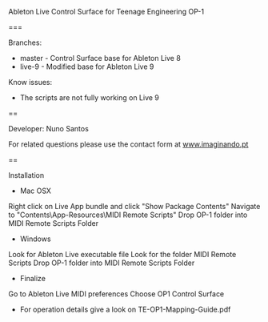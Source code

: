 Ableton Live Control Surface for Teenage Engineering OP-1 

===

Branches: 

- master - Control Surface base for Ableton Live 8
- live-9 - Modified base for Ableton Live 9

Know issues:

- The scripts are not fully working on Live 9

== 

Developer: Nuno Santos 

For related questions please use the contact form at www.imaginando.pt

==

Installation

- Mac OSX

 Right click on Live App bundle and click "Show Package Contents"
 Navigate to "Contents\App-Resources\MIDI Remote Scripts"
 Drop OP-1 folder into MIDI Remote Scripts Folder

- Windows

 Look for Ableton Live executable file
 Look for the folder MIDI Remote Scripts
 Drop OP-1 folder into MIDI Remote Scripts Folder

- Finalize

 Go to Ableton Live MIDI preferences
 Choose OP1 Control Surface

- For operation details give a look on TE-OP1-Mapping-Guide.pdf